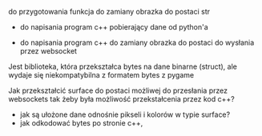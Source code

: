 do przygotowania funkcja do zamiany obrazka do postaci str

- do napisania program c++ pobierający dane od python'a

- do napisania program c++ do zamiany obrazka do postaci do wysłania przez websocket

Jest biblioteka, która przekształca bytes na dane binarne (struct), ale wydaje się niekompatybilna z formatem bytes z
pygame

Jak przekształcić surface do postaci możliwej do przesłania przez websockets tak żeby była możliwość przekstałcenia przez kod
c++?
 - jak są ułożone dane odnośnie pikseli i kolorów w typie surface?
 - jak odkodować bytes po stronie c++, 
